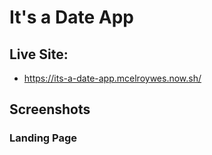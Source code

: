 # It's a Date App

## Live Site:
* https://its-a-date-app.mcelroywes.now.sh/

## Screenshots

### Landing Page
